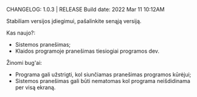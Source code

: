CHANGELOG:
1.0.3 | RELEASE
Build date: 2022 Mar 11  10:12AM


Stabiliam versijos įdiegimui, pašalinkite senąją versiją.

Kas naujo?:
- Sistemos pranešimas;
- Klaidos programoje pranešimas tiesiogiai programos dev.

Žinomi bug'ai:
- Programa gali užstrigti, kol siunčiamas pranešimas programos kūrėjui;
- Sistemos pranešimas gali būti nematomas kol programa neišdidinama per visą ekraną.
